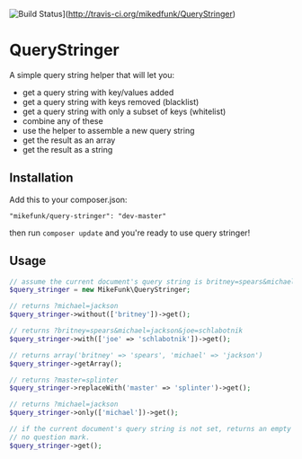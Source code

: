 ![Build Status](https://secure.travis-ci.org/mikedfunk/QueryStringer.png?branch=master)](http://travis-ci.org/mikedfunk/QueryStringer)

QueryStringer
=============

A simple query string helper that will let you:

* get a query string with key/values added
* get a query string with keys removed (blacklist)
* get a query string with only a subset of keys (whitelist)
* combine any of these
* use the helper to assemble a new query string
* get the result as an array
* get the result as a string

## Installation

Add this to your composer.json:

```"mikefunk/query-stringer": "dev-master"```

then run ```composer update``` and you're ready to use query stringer!

## Usage

```php
// assume the current document's query string is britney=spears&michael=jackson
$query_stringer = new MikeFunk\QueryStringer;

// returns ?michael=jackson
$query_stringer->without(['britney'])->get();

// returns ?britney=spears&michael=jackson&joe=schlabotnik
$query_stringer->with(['joe' => 'schlabotnik'])->get();

// returns array('britney' => 'spears', 'michael' => 'jackson')
$query_stringer->getArray();

// returns ?master=splinter
$query_stringer->replaceWith('master' => 'splinter')->get();

// returns ?michael=jackson
$query_stringer->only(['michael'])->get();

// if the current document's query string is not set, returns an empty string.
// no question mark.
$query_stringer->get();
```
